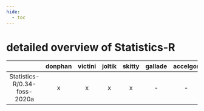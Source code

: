 ```yaml
---
hide:
  - toc
---
```


detailed overview of Statistics-R
=================================

| |donphan|victini|joltik|skitty|gallade|accelgor|swalot|doduo|
| :---: | :---: | :---: | :---: | :---: | :---: | :---: | :---: | :---: |
|Statistics-R/0.34-foss-2020a|x|x|x|x|-|-|x|x|
